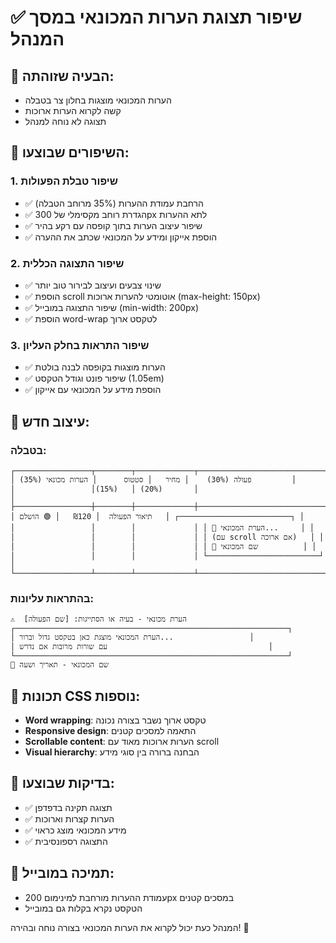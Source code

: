 # ✅ שיפור תצוגת הערות המכונאי במסך המנהל

## 🎯 הבעיה שזוהתה:
- הערות המכונאי מוצגות בחלון צר בטבלה
- קשה לקרוא הערות ארוכות
- תצוגה לא נוחה למנהל

## 🔧 השיפורים שבוצעו:

### 1. **שיפור טבלת הפעולות**
- ✅ הרחבת עמודת ההערות (35% מרוחב הטבלה)
- ✅ הגדרת רוחב מקסימלי של 300px לתא ההערות
- ✅ שיפור עיצוב הערות בתוך קופסה עם רקע בהיר
- ✅ הוספת אייקון ומידע על המכונאי שכתב את ההערה

### 2. **שיפור התצוגה הכללית**
- ✅ שינוי צבעים ועיצוב לבירור טוב יותר
- ✅ הוספת scroll אוטומטי להערות ארוכות (max-height: 150px)
- ✅ שיפור התצוגה במובייל (min-width: 200px)
- ✅ הוספת word-wrap לטקסט ארוך

### 3. **שיפור התראות בחלק העליון**
- ✅ הערות מוצגות בקופסה לבנה בולטת
- ✅ שיפור פונט וגודל הטקסט (1.05em)
- ✅ הוספת מידע על המכונאי עם אייקון

## 📐 עיצוב חדש:

### בטבלה:
```
┌─────────────────┬────────┬─────────────┬─────────────────────────────┐
│ פעולה (30%)    │ מחיר   │ סטטוס      │ הערות מכונאי (35%)         │
│                 │(15%)   │ (20%)       │                             │
├─────────────────┼────────┼─────────────┼─────────────────────────────┤
│ תיאור הפעולה  │ ₪120   │ 🟢 הושלם   │ ┌─────────────────────────┐ │
│                 │        │             │ │ 📝 הערת המכונאי...     │ │
│                 │        │             │ │ (עם scroll אם ארוכה)   │ │
│                 │        │             │ │ 👤 שם המכונאי          │ │
│                 │        │             │ └─────────────────────────┘ │
└─────────────────┴────────┴─────────────┴─────────────────────────────┘
```

### בהתראות עליונות:
```
⚠️  הערת מכונאי - בעיה או הסתייגות: [שם הפעולה]
┌─────────────────────────────────────────────────────────────┐
│ הערת המכונאי מוצגת כאן בטקסט גדול וברור...                 │
│ עם שורות מרובות אם נדרש                                    │
└─────────────────────────────────────────────────────────────┘
👤 שם המכונאי - תאריך ושעה
```

## 🎨 תכונות CSS נוספות:
- **Word wrapping**: טקסט ארוך נשבר בצורה נכונה
- **Responsive design**: התאמה למסכים קטנים
- **Scrollable content**: הערות ארוכות מאוד עם scroll
- **Visual hierarchy**: הבחנה ברורה בין סוגי מידע

## 🧪 בדיקות שבוצעו:
- ✅ תצוגה תקינה בדפדפן
- ✅ הערות קצרות וארוכות
- ✅ מידע המכונאי מוצג כראוי
- ✅ התצוגה רספונסיבית

## 📱 תמיכה במובייל:
- עמודת ההערות מורחבת למינימום 200px במסכים קטנים
- הטקסט נקרא בקלות גם במובייל

המנהל כעת יכול לקרוא את הערות המכונאי בצורה נוחה ובהירה! 🎉
